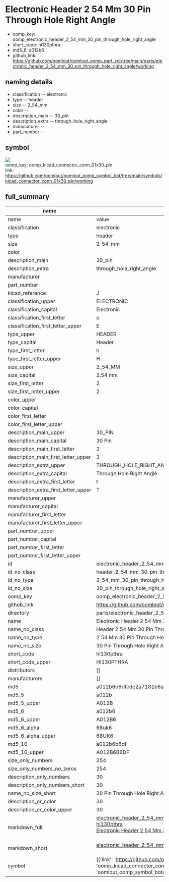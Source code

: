 # Electronic Header 2 54 Mm 30 Pin Through Hole Right Angle

  
* oomp_key: oomp_electronic_header_2_54_mm_30_pin_through_hole_right_angle 
* short_code: hi130pthra
* md5_6: a012b6  
* github_link: https://github.com/oomlout/oomlout_oomp_part_src/tree/main/parts/electronic_header_2_54_mm_30_pin_through_hole_right_angle/working  
## naming details
* classification -- electronic
* type -- header
* size -- 2_54_mm
* color -- 
* description_main -- 30_pin
* description_extra -- through_hole_right_angle
* manucaturer -- 
* part_number -- 



## symbol

![](symbol/{index}/working/working_600.png)  
oomp_key: oomp_kicad_connector_conn_01x30_pin  
link: https://github.com/oomlout/oomlout_oomp_symbol_bot/tree/main/symbols/kicad_connector_conn_01x30_pin/working  


## full_summary
| name | value | 
| --- | --- | 
| name | value | 
| classification | electronic | 
| type | header | 
| size | 2_54_mm | 
| color |  | 
| description_main | 30_pin | 
| description_extra | through_hole_right_angle | 
| manufacturer |  | 
| part_number |  | 
| kicad_reference | J | 
| classification_upper | ELECTRONIC | 
| classification_capital | Electronic | 
| classification_first_letter | e | 
| classification_first_letter_upper | E | 
| type_upper | HEADER | 
| type_capital | Header | 
| type_first_letter | h | 
| type_first_letter_upper | H | 
| size_upper | 2_54_MM | 
| size_capital | 2.54 mm | 
| size_first_letter | 2 | 
| size_first_letter_upper | 2 | 
| color_upper |  | 
| color_capital |  | 
| color_first_letter |  | 
| color_first_letter_upper |  | 
| description_main_upper | 30_PIN | 
| description_main_capital | 30 Pin | 
| description_main_first_letter | 3 | 
| description_main_first_letter_upper | 3 | 
| description_extra_upper | THROUGH_HOLE_RIGHT_ANGLE | 
| description_extra_capital | Through Hole Right Angle | 
| description_extra_first_letter | t | 
| description_extra_first_letter_upper | T | 
| manufacturer_upper |  | 
| manufacturer_capital |  | 
| manufacturer_first_letter |  | 
| manufacturer_first_letter_upper |  | 
| part_number_upper |  | 
| part_number_capital |  | 
| part_number_first_letter |  | 
| part_number_first_letter_upper |  | 
| id | electronic_header_2_54_mm_30_pin_through_hole_right_angle | 
| id_no_class | header_2_54_mm_30_pin_through_hole_right_angle | 
| id_no_type | 2_54_mm_30_pin_through_hole_right_angle | 
| id_no_size | 30_pin_through_hole_right_angle | 
| oomp_key | oomp_electronic_header_2_54_mm_30_pin_through_hole_right_angle | 
| github_link | https://github.com/oomlout/oomlout_oomp_part_src/tree/main/parts/electronic_header_2_54_mm_30_pin_through_hole_right_angle/working | 
| directory | parts/electronic_header_2_54_mm_30_pin_through_hole_right_angle | 
| name | Electronic Header 2 54 Mm 30 Pin Through Hole Right Angle | 
| name_no_class | Header 2 54 Mm 30 Pin Through Hole Right Angle | 
| name_no_type | 2 54 Mm 30 Pin Through Hole Right Angle | 
| name_no_size | 30 Pin Through Hole Right Angle | 
| short_code | hi130pthra | 
| short_code_upper | HI130PTHRA | 
| distributors | [] | 
| manufacturers | [] | 
| md5 | a012b6b6dfede2a7181b8ac74d77f21d | 
| md5_5 | a012b | 
| md5_5_upper | A012B | 
| md5_6 | a012b6 | 
| md5_6_upper | A012B6 | 
| md5_6_alpha | 68uk6 | 
| md5_6_alpha_upper | 68UK6 | 
| md5_10 | a012b6b6df | 
| md5_10_upper | A012B6B6DF | 
| size_only_numbers | 254 | 
| size_only_numbers_no_zeros | 254 | 
| description_only_numbers | 30 | 
| description_only_numbers_short | 30 | 
| name_no_size_short | 30 Pin Through Hole Right Angle | 
| description_or_color | 30 | 
| description_or_color_upper | 30 | 
| markdown_full | [electronic_header_2_54_mm_30_pin_through_hole_right_angle](https://github.com/oomlout/oomlout_oomp_part_src/tree/main/parts/electronic_header_2_54_mm_30_pin_through_hole_right_angle/working)<br>[hi130pthra](https://github.com/oomlout/oomlout_oomp_part_src/tree/main/parts/electronic_header_2_54_mm_30_pin_through_hole_right_angle/working)<br>[Electronic Header 2 54 Mm 30 Pin Through Hole Right Angle](https://github.com/oomlout/oomlout_oomp_part_src/tree/main/parts/electronic_header_2_54_mm_30_pin_through_hole_right_angle/working)<br><br> | 
| markdown_short | [electronic_header_2_54_mm_30_pin_through_hole_right_angle](https://github.com/oomlout/oomlout_oomp_part_src/tree/main/parts/electronic_header_2_54_mm_30_pin_through_hole_right_angle/working)<br><br> | 
| symbol | [{'link': 'https://github.com/oomlout/oomlout_oomp_symbol_bot/tree/main/symbols/kicad_connector_conn_01x30_pin', 'oomp_key': 'oomp_kicad_connector_conn_01x30_pin', 'directory': 'oomlout_oomp_symbol_bot/symbols/kicad_connector_conn_01x30_pin//working/working.kicad_sym', 'index': 0}] | 
